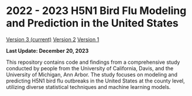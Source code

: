 # 2022 - 2023 H5N1 Bird Flu Modeling and Prediction in the United States

[Version 3 (current)](https://h5n1.gd.edu.kg/)
[Version 2](https://h5n1.gd.edu.kg/version2/)
[Version 1](https://h5n1.gd.edu.kg/version1/)

**Last Update: December 20, 2023**

This repository contains code and findings from a comprehensive study conducted by people from the 
University of California, Davis, and the University of Michigan, Ann Arbor. The study focuses on modeling 
and predicting H5N1 bird flu outbreaks in the United States at the county level, utilizing diverse statistical 
techniques and machine learning models.

